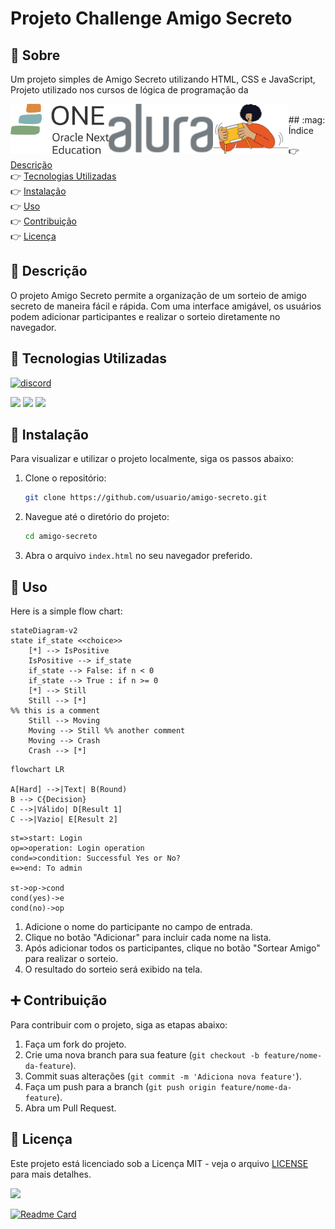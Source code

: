 # Projeto Challenge Amigo Secreto 

## 🔖 Sobre

Um projeto simples de Amigo Secreto utilizando HTML, CSS e JavaScript, Projeto utilizado nos cursos de lógica de programação da
<center>
<img align="left" src="assets/oneOracle.svg" height="80px" alt= "Projeto G One">
<img align="left" src="assets/logo-alura.svg" height="80px" alt="logo Alura">
<img align="left" src="assets/amigo_secreto.svg" height="80px" alt="logo Alura">  
  </center>
</br>
## :mag: Índice

:point_right: [Descrição](#descrição)  
:point_right: [Tecnologias Utilizadas](#tecnologias-utilizadas)  
:point_right: [Instalação](#instalação)  
:point_right: [Uso](#uso)  
:point_right: [Contribuição](#contribuição)  
:point_right: [Licença](#licença)  

## :pencil: Descrição

O projeto Amigo Secreto permite a organização de um sorteio de amigo secreto de maneira fácil e rápida. Com uma interface amigável, os usuários podem adicionar participantes e realizar o sorteio diretamente no navegador.

## 🚀 Tecnologias Utilizadas

[![discord](https://custom-icon-badges.demolab.com/discord/819650821314052106?color=7289DA&logo=comments&label=Alura&logoColor=white)](https://discord.gg/fPrdqh3Zfu "Dev Pro Tips Discussion & Support Server")

<div>
  <img src="https://img.shields.io/badge/HTML-239120?style=for-the-badge&logo=html5&logoColor=white&color=orange">
  <img src="https://img.shields.io/badge/CSS-239120?&style=for-the-badge&logo=css3&logoColor=white&color=8e60b4">
  <img src="https://img.shields.io/badge/JavaScript-F7DF1E?style=for-the-badge&logo=javascript&logoColor=black">
</div>

## :hammer: Instalação

Para visualizar e utilizar o projeto localmente, siga os passos abaixo:

1. Clone o repositório:
    ```bash
    git clone https://github.com/usuario/amigo-secreto.git
    ```

2. Navegue até o diretório do projeto:
    ```bash
    cd amigo-secreto
    ```
3. Abra o arquivo `index.html` no seu navegador preferido.

## :gift: Uso

Here is a simple flow chart:

```mermaid
stateDiagram-v2
state if_state <<choice>>
    [*] --> IsPositive
    IsPositive --> if_state
    if_state --> False: if n < 0
    if_state --> True : if n >= 0
    [*] --> Still
    Still --> [*]
%% this is a comment
    Still --> Moving
    Moving --> Still %% another comment
    Moving --> Crash
    Crash --> [*]
```
```mermaid
flowchart LR

A[Hard] -->|Text| B(Round)
B --> C{Decision}
C -->|Válido| D[Result 1]
C -->|Vazio| E[Result 2]
```

```flow
st=>start: Login
op=>operation: Login operation
cond=>condition: Successful Yes or No?
e=>end: To admin

st->op->cond
cond(yes)->e
cond(no)->op
```
1. Adicione o nome do participante no campo de entrada.
2. Clique no botão "Adicionar" para incluir cada nome na lista.
3. Após adicionar todos os participantes, clique no botão "Sortear Amigo" para realizar o sorteio.
4. O resultado do sorteio será exibido na tela.

## :heavy_plus_sign: Contribuição

Para contribuir com o projeto, siga as etapas abaixo:

1. Faça um fork do projeto.
2. Crie uma nova branch para sua feature (`git checkout -b feature/nome-da-feature`).
3. Commit suas alterações (`git commit -m 'Adiciona nova feature'`).
4. Faça um push para a branch (`git push origin feature/nome-da-feature`).
5. Abra um Pull Request.

## :newspaper: Licença

Este projeto está licenciado sob a Licença MIT - veja o arquivo [LICENSE](LICENSE) para mais detalhes.

![](https://api.visitorbadge.io/api/VisitorHit?user=arycomputer&repo=challenge_Amigo_Secreto&countColor=%237B1E7A)


[![Readme Card](https://github-readme-stats.vercel.app/api/pin/?username=arycomputer&repo=challenge_Amigo_Secreto)](https://github.com/anuraghazra/github-readme-stats)




